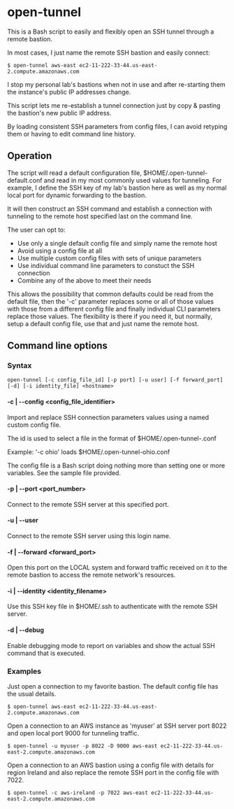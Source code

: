 # open-tunnel
This is a Bash script to easily and flexibly open an SSH tunnel through a remote bastion.

In most cases, I just name the remote SSH bastion and easily connect:

```
$ open-tunnel aws-east ec2-11-222-33-44.us-east-2.compute.amazonaws.com
```

I stop my personal lab's bastions when not in use and after re-starting them the instance's public IP addresses change.

This script lets me re-establish a tunnel connection just by copy & pasting the bastion's new public IP address.

By loading consistent SSH parameters from config files, I can avoid retyping them or having to edit command line history.

## Operation

The script will read a default configuration file, $HOME/.open-tunnel-default.conf and read in my most commonly used values for tunneling.  For example, I define the SSH key of my lab's bastion here as well as my normal local port for dynamic forwarding to the bastion.

It will then construct an SSH command and establish a connection with tunneling to the remote host specified last on the command line.

The user can opt to:

* Use only a single default config file and simply name the remote host
* Avoid using a config file at all
* Use multiple custom config files with sets of unique parameters
* Use individual command line parameters to constuct the SSH connection
* Combine any of the above to meet their needs

This allows the possibility that common defaults could be read from the default file, then the '-c' parameter replaces some or all of those values with those from a different config file and finally individual CLI parameters replace those values.  The flexibility is there if you need it, but normally, setup a default config file, use that and just name the remote host.

## Command line options

### Syntax

```
open-tunnel [-c config_file_id] [-p port] [-u user] [-f forward_port] [-d] [-i identity_file] <hostname>
```

#### -c | --config <config_file_identifier>

Import and replace SSH connection parameters values using a named custom config file.

The id is used to select a file in the format of $HOME/.open-tunnel-<identifier>.conf

Example: '-c ohio' loads $HOME/.open-tunnel-ohio.conf

The config file is a Bash script doing nothing more than setting one or more variables.  See the sample file provided.

#### -p | --port <port_number>

Connect to the remote SSH server at this specified port.

#### -u | --user <username>

Connect to the remote SSH server using this login name.

#### -f | --forward <forward_port>

Open this port on the LOCAL system and forward traffic received on it to the remote bastion to access the remote network's resources.

#### -i | --identity <identity_filename>

Use this SSH key file in $HOME/.ssh to authenticate with the remote SSH server.

#### -d | --debug

Enable debugging mode to report on variables and show the actual SSH command that is executed.

### Examples

Just open a connection to my favorite bastion. The default config file has the usual details.

```
$ open-tunnel aws-east ec2-11-222-33-44.us-east-2.compute.amazonaws.com
```

Open a connection to an AWS instance as 'myuser' at SSH server port 8022 and open local port 9000 for tunneling traffic.

```
$ open-tunnel -u myuser -p 8022 -D 9000 aws-east ec2-11-222-33-44.us-east-2.compute.amazonaws.com
```

Open a connection to an AWS bastion using a config file with details for region Ireland and also replace the remote SSH port in the config file with 7022.

```
$ open-tunnel -c aws-ireland -p 7022 aws-east ec2-11-222-33-44.us-east-2.compute.amazonaws.com
```
